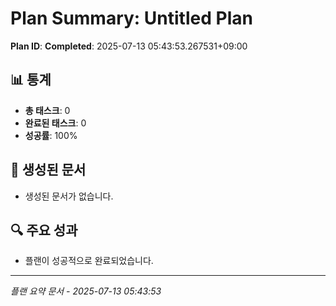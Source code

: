 # Plan Summary: Untitled Plan

**Plan ID**: 
**Completed**: 2025-07-13 05:43:53.267531+09:00

## 📊 통계

- **총 태스크**: 0
- **완료된 태스크**: 0
- **성공률**: 100%

## 📄 생성된 문서

- 생성된 문서가 없습니다.

## 🔍 주요 성과

- 플랜이 성공적으로 완료되었습니다.

---
*플랜 요약 문서 - 2025-07-13 05:43:53*
